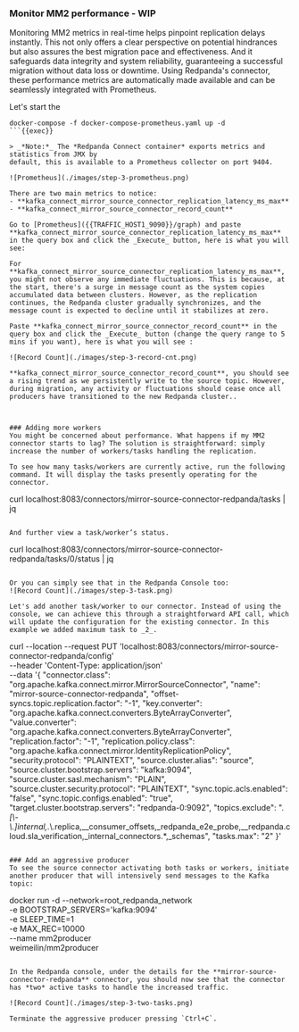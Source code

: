 ### Monitor MM2 performance - WIP
Monitoring MM2 metrics in real-time helps pinpoint replication delays instantly. This not only offers a clear perspective on potential hindrances but also assures the best migration pace and effectiveness. And it safeguards data integrity and system reliability, guaranteeing a successful migration without data loss or downtime.  Using Redpanda's connector, these performance metrics are automatically made available and can be seamlessly integrated with Prometheus.

Let's start the 
```
docker-compose -f docker-compose-prometheus.yaml up -d
```{{exec}}

> _*Note:*_ The *Redpanda Connect container* exports metrics and statistics from JMX by
default, this is available to a Prometheus collector on port 9404. 

![Prometheus](./images/step-3-prometheus.png)

There are two main metrics to notice:
- **kafka_connect_mirror_source_connector_replication_latency_ms_max**
- **kafka_connect_mirror_source_connector_record_count**

Go to [Prometheus]({{TRAFFIC_HOST1_9090}}/graph) and paste **kafka_connect_mirror_source_connector_replication_latency_ms_max** in the query box and click the _Execute_ button, here is what you will see:

For **kafka_connect_mirror_source_connector_replication_latency_ms_max**, you might not observe any immediate fluctuations. This is because, at the start, there's a surge in message count as the system copies accumulated data between clusters. However, as the replication continues, the Redpanda cluster gradually synchronizes, and the message count is expected to decline until it stabilizes at zero.

Paste **kafka_connect_mirror_source_connector_record_count** in the query box and click the _Execute_ button (change the query range to 5 mins if you want), here is what you will see :

![Record Count](./images/step-3-record-cnt.png)

**kafka_connect_mirror_source_connector_record_count**, you should see a rising trend as we persistently write to the source topic. However, during migration, any activity or fluctuations should cease once all producers have transitioned to the new Redpanda cluster.. 



### Adding more workers
You might be concerned about performance. What happens if my MM2 connector starts to lag? The solution is straightforward: simply increase the number of workers/tasks handling the replication.

To see how many tasks/workers are currently active, run the following command. It will display the tasks presently operating for the connector.
```
curl localhost:8083/connectors/mirror-source-connector-redpanda/tasks | jq
```{{exec}}

And further view a task/worker’s status.
```
curl localhost:8083/connectors/mirror-source-connector-redpanda/tasks/0/status | jq
```{{exec}}

Or you can simply see that in the Redpanda Console too:
![Record Count](./images/step-3-task.png)

Let's add another task/worker to our connector. Instead of using the console, we can achieve this through a straightforward API call, which will update the configuration for the existing connector. In this example we added maximum task to _2_. 

```
curl --location --request PUT 'localhost:8083/connectors/mirror-source-connector-redpanda/config' \
--header 'Content-Type: application/json' \
--data '{
    "connector.class": "org.apache.kafka.connect.mirror.MirrorSourceConnector",
    "name": "mirror-source-connector-redpanda",
    "offset-syncs.topic.replication.factor": "-1",
    "key.converter": "org.apache.kafka.connect.converters.ByteArrayConverter",
    "value.converter": "org.apache.kafka.connect.converters.ByteArrayConverter",
    "replication.factor": "-1",
    "replication.policy.class": "org.apache.kafka.connect.mirror.IdentityReplicationPolicy",
    "security.protocol": "PLAINTEXT",
    "source.cluster.alias": "source",
    "source.cluster.bootstrap.servers": "kafka:9094",
    "source.cluster.sasl.mechanism": "PLAIN",
    "source.cluster.security.protocol": "PLAINTEXT",
    "sync.topic.acls.enabled": "false",
    "sync.topic.configs.enabled": "true",
    "target.cluster.bootstrap.servers": "redpanda-0:9092",
    "topics.exclude": ".*[\\-\\.]internal,.*\\.replica,__consumer_offsets,_redpanda_e2e_probe,__redpanda.cloud.sla_verification,_internal_connectors.*,_schemas",
    "tasks.max": "2"
}'
```{{exec}}

### Add an aggressive producer 
To see the source connector activating both tasks or workers, initiate another producer that will intensively send messages to the Kafka topic: 
```
docker run -d --network=root_redpanda_network \
-e BOOTSTRAP_SERVERS='kafka:9094' \
-e SLEEP_TIME=1 \
-e MAX_REC=10000 \
--name mm2producer \
weimeilin/mm2producer
```{{exec}}

In the Redpanda console, under the details for the **mirror-source-connector-redpanda** connector, you should now see that the connector has *two* active tasks to handle the increased traffic.

![Record Count](./images/step-3-two-tasks.png)

Terminate the aggressive producer pressing `Ctrl+C`.